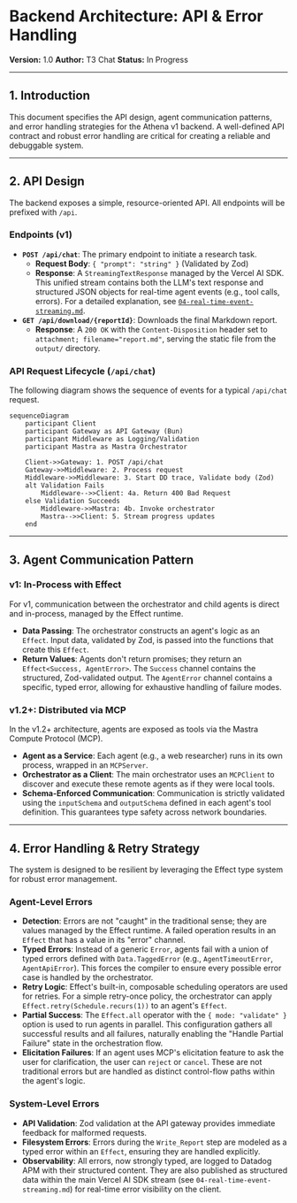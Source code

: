 # Backend Architecture: API & Error Handling

**Version:** 1.0
**Author:** T3 Chat
**Status:** In Progress

---

## 1. Introduction

This document specifies the API design, agent communication patterns, and error handling strategies for the Athena v1 backend. A well-defined API contract and robust error handling are critical for creating a reliable and debuggable system.

---

## 2. API Design

The backend exposes a simple, resource-oriented API. All endpoints will be prefixed with `/api`.

### Endpoints (v1)

- **`POST /api/chat`**: The primary endpoint to initiate a research task.
  - **Request Body**: `{ "prompt": "string" }` (Validated by Zod)
  - **Response**: A `StreamingTextResponse` managed by the Vercel AI SDK. This unified stream contains both the LLM's text response and structured JSON objects for real-time agent events (e.g., tool calls, errors). For a detailed explanation, see [`04-real-time-event-streaming.md`](./04-real-time-event-streaming.md).
- **`GET /api/download/{reportId}`**: Downloads the final Markdown report.
  - **Response**: A `200 OK` with the `Content-Disposition` header set to `attachment; filename="report.md"`, serving the static file from the `output/` directory.

### API Request Lifecycle (`/api/chat`)

The following diagram shows the sequence of events for a typical `/api/chat` request.

```mermaid
sequenceDiagram
    participant Client
    participant Gateway as API Gateway (Bun)
    participant Middleware as Logging/Validation
    participant Mastra as Mastra Orchestrator

    Client->>Gateway: 1. POST /api/chat
    Gateway->>Middleware: 2. Process request
    Middleware->>Middleware: 3. Start DD trace, Validate body (Zod)
    alt Validation Fails
        Middleware-->>Client: 4a. Return 400 Bad Request
    else Validation Succeeds
        Middleware->>Mastra: 4b. Invoke orchestrator
        Mastra-->>Client: 5. Stream progress updates
    end
```

---

## 3. Agent Communication Pattern

### v1: In-Process with Effect

For v1, communication between the orchestrator and child agents is direct and in-process, managed by the Effect runtime.

- **Data Passing**: The orchestrator constructs an agent's logic as an `Effect`. Input data, validated by Zod, is passed into the functions that create this `Effect`.
- **Return Values**: Agents don't return promises; they return an `Effect<Success, AgentError>`. The `Success` channel contains the structured, Zod-validated output. The `AgentError` channel contains a specific, typed error, allowing for exhaustive handling of failure modes.

### v1.2+: Distributed via MCP

In the v1.2+ architecture, agents are exposed as tools via the Mastra Compute Protocol (MCP).

- **Agent as a Service**: Each agent (e.g., a web researcher) runs in its own process, wrapped in an `MCPServer`.
- **Orchestrator as a Client**: The main orchestrator uses an `MCPClient` to discover and execute these remote agents as if they were local tools.
- **Schema-Enforced Communication**: Communication is strictly validated using the `inputSchema` and `outputSchema` defined in each agent's tool definition. This guarantees type safety across network boundaries.

---

## 4. Error Handling & Retry Strategy

The system is designed to be resilient by leveraging the Effect type system for robust error management.

### Agent-Level Errors

- **Detection**: Errors are not "caught" in the traditional sense; they are values managed by the Effect runtime. A failed operation results in an `Effect` that has a value in its "error" channel.
- **Typed Errors**: Instead of a generic `Error`, agents fail with a union of typed errors defined with `Data.TaggedError` (e.g., `AgentTimeoutError`, `AgentApiError`). This forces the compiler to ensure every possible error case is handled by the orchestrator.
- **Retry Logic**: Effect's built-in, composable scheduling operators are used for retries. For a simple retry-once policy, the orchestrator can apply `Effect.retry(Schedule.recurs(1))` to an agent's `Effect`.
- **Partial Success**: The `Effect.all` operator with the `{ mode: "validate" }` option is used to run agents in parallel. This configuration gathers all successful results and all failures, naturally enabling the "Handle Partial Failure" state in the orchestration flow.
- **Elicitation Failures**: If an agent uses MCP's elicitation feature to ask the user for clarification, the user can `reject` or `cancel`. These are not traditional errors but are handled as distinct control-flow paths within the agent's logic.

### System-Level Errors

- **API Validation**: Zod validation at the API gateway provides immediate feedback for malformed requests.
- **Filesystem Errors**: Errors during the `Write_Report` step are modeled as a typed error within an `Effect`, ensuring they are handled explicitly.
- **Observability**: All errors, now strongly typed, are logged to Datadog APM with their structured content. They are also published as structured data within the main Vercel AI SDK stream (see `04-real-time-event-streaming.md`) for real-time error visibility on the client.
